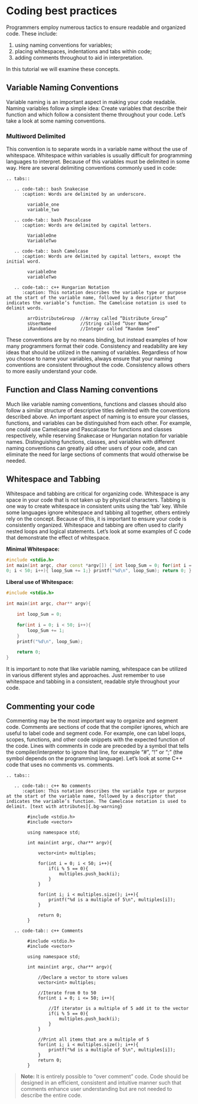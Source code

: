 # Coding best practices

Programmers employ numerous tactics to ensure readable and organized
code. These include:

1. using naming conventions for variables;
2. placing whitespaces, indentations and tabs within code;
3. adding comments throughout to aid in interpretation.

In this tutorial we will examine these concepts.

## Variable Naming Conventions

Variable naming is an important aspect in making your code
readable. Naming variables follow a simple idea: Create variables that
describe their function and which follow a consistent theme throughout
your code. Let’s take a look at some naming conventions.

### Multiword Delimited

This convention is to separate words in a variable name without the
use of whitespace. Whitespace within variables is usually difficult
for programming languages to interpret. Because of this variables
must be delimited in some way. Here are several delimiting conventions
commonly used in code:  

````{eval-rst}
.. tabs::

   .. code-tab:: bash Snakecase
      :caption: Words are delimited by an underscore. 

        variable_one
        variable_two

   .. code-tab:: bash Pascalcase
      :caption: Words are delimited by capital letters.

        VariableOne
        VariableTwo

   .. code-tab:: bash Camelcase
      :caption: Words are delimited by capital letters, except the initial word.

        variableOne
        variableTwo

   .. code-tab:: c++ Hungarian Notation
      :caption: This notation describes the variable type or purpose at the start of the variable name, followed by a descriptor that indicates the variable’s function. The Camelcase notation is used to delimit words.

        arrDistributeGroup  //Array called “Distribute Group”
        sUserName           //String called “User Name”
        iRandomSeed         //Integer called “Random Seed”

````

These conventions are by no means binding, but instead examples of how
many programmers format their code. Consistency and readability are
key ideas that should be utilized in the naming of variables.
Regardless of how you choose to name your variables, always ensure
that your naming conventions are consistent throughout the
code. Consistency allows others to more easily understand your code.

## Function and Class Naming conventions

Much like variable naming conventions, functions and classes should
also follow a similar structure of descriptive titles delimited with
the conventions described above. An important aspect of naming is to
ensure your classes, functions, and variables can be distinguished
from each other. For example, one could use Camelcase and Pascalcase
for functions and classes respectively, while reserving Snakecase or
Hungarian notation for variable names. Distinguishing functions,
classes, and variables with different naming conventions can greatly
aid other users of your code, and can eliminate the need for large
sections of comments that would otherwise be needed.

## Whitespace and Tabbing

Whitespace and tabbing are critical for organizing code. Whitespace is 
any space in your code that is not taken up by physical characters.
Tabbing is one way to create whitespace in consistent units using the ‘tab’ key. 
While some languages ignore whitespace and tabbing all together, others entirely rely on the concept.
Because of this, it is important to ensure your code is
consistently organized. Whitespace and tabbing are often used to clarify nested
loops and logical statements. Let’s look at some examples of C code
that demonstrate the effect of whitespace.

__Minimal Whitespace:__

```c++
#include <stdio.h>
int main(int argc, char const *argv[]) { int loop_Sum = 0; for(int i =
0; i < 50; i++){ loop_Sum += 1;} printf("%d\n", loop_Sum); return 0; }
```

__Liberal use of Whitespace:__

```c++
#include <stdio.h>

int main(int argc, char** argv){

    int loop_Sum = 0;

    for(int i = 0; i < 50; i++){
        loop_Sum += 1;
    }
    printf("%d\n", loop_Sum);

    return 0;
}
```

It is important to note that like variable naming, whitespace can be
utilized in various different styles and approaches. Just remember to
use whitespace and tabbing in a consistent, readable style
throughout your code.

## Commenting your code

Commenting may be the most important way to organize and segment
code. Comments are sections of code that the compiler ignores, 
which are useful to label code and segment code. For example, one can label loops,
scopes, functions, and other code snippets with the expected function of the code.
Lines with comments in code are preceded by a symbol that tells 
the compiler/interpretor to ignore that line, for example “#”, “!” or “;” (the symbol depends
on the programming language). Let’s look at some C++ code that uses no
comments vs. comments.

````{eval-rst}
.. tabs::

   .. code-tab:: c++ No comments 
      :caption: This notation describes the variable type or purpose at the start of the variable name, followed by a descriptor that indicates the variable’s function. The Camelcase notation is used to delimit. [text with attributes]{.bg-warning}

        #include <stdio.h>
        #include <vector>

        using namespace std;

        int main(int argc, char** argv){

            vector<int> multiples;

            for(int i = 0; i < 50; i++){
                if(i % 5 == 0){
                    multiples.push_back(i);
                }
            }

            for(int i; i < multiples.size(); i++){
                printf("%d is a multiple of 5\n", multiples[i]);
            }

            return 0;
        }

   .. code-tab:: c++ Comments 

        #include <stdio.h>
        #include <vector>

        using namespace std;

        int main(int argc, char** argv){

            //Declare a vector to store values
            vector<int> multiples;

            //Iterate from 0 to 50
            for(int i = 0; i <= 50; i++){

                //If iterator is a multiple of 5 add it to the vector
                if(i % 5 == 0){
                    multiples.push_back(i);
                }
            }

            //Print all items that are a multiple of 5
            for(int i; i < multiples.size(); i++){
                printf("%d is a multiple of 5\n", multiples[i]);
            }
            return 0;
        }
````

> **Note:**  It is entirely possible to “over comment” code. Code should
be designed in an efficient, consistent and intuitive manner such that
comments enhance user understanding but are not needed to describe the
entire code.
